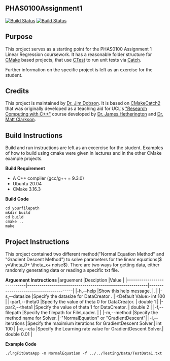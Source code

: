 PHAS0100Assignment1
------------------

[![Build Status](https://travis-ci.com/[USERNAME]/PHAS0100Assignment1.svg?branch=master)](https://travis-ci.com/[USERNAME]/PHAS0100Assignment1)
[![Build Status](https://ci.appveyor.com/api/projects/status/[APPVEYOR_ID]/branch/master)](https://ci.appveyor.com/project/[USERNAME]/PHAS0100Assignment1)


Purpose
-------

This project serves as a starting point for the PHAS0100 Assignment 1 Linear Regression coursework. It has a reasonable folder structure for [CMake](https://cmake.org/) based projects,
that use [CTest](https://cmake.org/) to run unit tests via [Catch](https://github.com/catchorg/Catch2). 

Further information on the specific project is left as an exercise for the student.


Credits
-------

This project is maintained by [Dr. Jim Dobson](https://www.ucl.ac.uk/physics-astronomy/people/dr-jim-dobson). It is based on [CMakeCatch2](https://github.com/UCL/CMakeCatch2.git) that was originally developed as a teaching aid for UCL's ["Research Computing with C++"](http://rits.github-pages.ucl.ac.uk/research-computing-with-cpp/)
course developed by [Dr. James Hetherington](http://www.ucl.ac.uk/research-it-services/people/james)
and [Dr. Matt Clarkson](https://iris.ucl.ac.uk/iris/browse/profile?upi=MJCLA42).


Build Instructions
------------------

Build and run instructions are left as an excercise for the student. Examples of how to build using cmake were given in lectures and in the other CMake example projects.

**Build Requirement** 
- A C++ compiler (gcc/g++ = 9.3.0)
- Ubuntu 20.04 
- CMake 3.16.3

**Build Code**

<pre><code>cd yourfilepath
mkdir build
cd build
cmake ..
make
</code></pre>

Project Instructions
--------------------
This project contained two different method("Normal Equation Method" and "Gradient Descent Method") to solve parameters for the linear equations(\$ y=\theta_0+ \theta_x+ noise\$). There are two ways for getting data, either randomly generating data or reading a specific txt file.

**Arguement  Instructions** 
|arguement                   |Desciption                                                 |Value                                   |
|----------------------------|-----------------------------------------------------------|----------------------------------------|
|-h,--help                   |Show this help message.                                    |.                                       | 
|-s,--datasize               |Specify the datasize for DataCreator .                     | <Default Value\> int 100               |
|-par1,--theta0              |Specify the value of theta 0 for DataCreator.              | <Default Value> double 1               |
|-par2,--theta1              |Specify the value of theta 1 for DataCreator.              | <Default Value> double 2               |
|-f,--filepath               |Specify the filepath for FileLoader.                       |                                        |
|-m,--method<Compulsory>     |Specify the method name for Solver.                        |-"NormalEquation"  or  "GradientDescent"|
|-i,--iterations             |Specify the maximium iterations for GradientDescent Solver.| <Default Value> int 100                |
|-e,--eta                    |Specify the Learning rate value for GradientDescent Solver.| <Default Value> double 0.01            |


**Example Code**

<pre><code>./lrgFitDataApp -m NormalEquation -f ../../Testing/Data/TestData1.txt
</code></pre>

